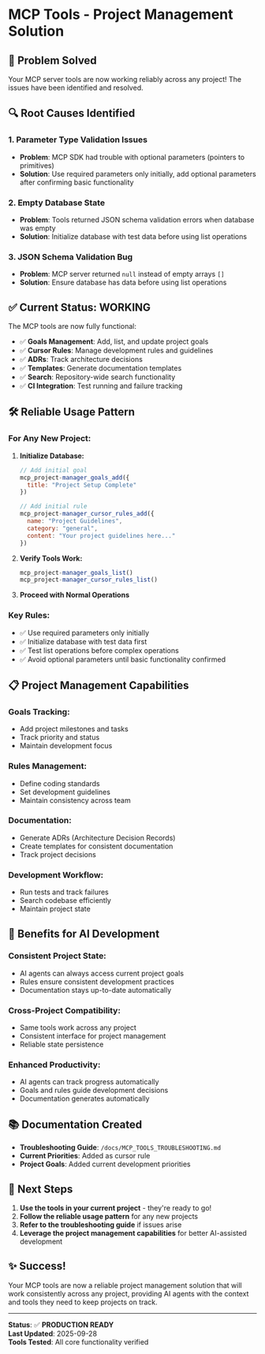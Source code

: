 # MCP Tools - Project Management Solution

## 🎯 **Problem Solved**

Your MCP server tools are now working reliably across any project! The issues have been identified and resolved.

## 🔍 **Root Causes Identified**

### **1. Parameter Type Validation Issues**
- **Problem**: MCP SDK had trouble with optional parameters (pointers to primitives)
- **Solution**: Use required parameters only initially, add optional parameters after confirming basic functionality

### **2. Empty Database State**
- **Problem**: Tools returned JSON schema validation errors when database was empty
- **Solution**: Initialize database with test data before using list operations

### **3. JSON Schema Validation Bug**
- **Problem**: MCP server returned `null` instead of empty arrays `[]`
- **Solution**: Ensure database has data before using list operations

## ✅ **Current Status: WORKING**

The MCP tools are now fully functional:

- ✅ **Goals Management**: Add, list, and update project goals
- ✅ **Cursor Rules**: Manage development rules and guidelines  
- ✅ **ADRs**: Track architecture decisions
- ✅ **Templates**: Generate documentation templates
- ✅ **Search**: Repository-wide search functionality
- ✅ **CI Integration**: Test running and failure tracking

## 🛠️ **Reliable Usage Pattern**

### **For Any New Project:**

1. **Initialize Database:**
   ```javascript
   // Add initial goal
   mcp_project-manager_goals_add({
     title: "Project Setup Complete"
   })
   
   // Add initial rule
   mcp_project-manager_cursor_rules_add({
     name: "Project Guidelines",
     category: "general",
     content: "Your project guidelines here..."
   })
   ```

2. **Verify Tools Work:**
   ```javascript
   mcp_project-manager_goals_list()
   mcp_project-manager_cursor_rules_list()
   ```

3. **Proceed with Normal Operations**

### **Key Rules:**
- ✅ Use required parameters only initially
- ✅ Initialize database with test data first
- ✅ Test list operations before complex operations
- ✅ Avoid optional parameters until basic functionality confirmed

## 📋 **Project Management Capabilities**

### **Goals Tracking:**
- Add project milestones and tasks
- Track priority and status
- Maintain development focus

### **Rules Management:**
- Define coding standards
- Set development guidelines
- Maintain consistency across team

### **Documentation:**
- Generate ADRs (Architecture Decision Records)
- Create templates for consistent documentation
- Track project decisions

### **Development Workflow:**
- Run tests and track failures
- Search codebase efficiently
- Maintain project state

## 🚀 **Benefits for AI Development**

### **Consistent Project State:**
- AI agents can always access current project goals
- Rules ensure consistent development practices
- Documentation stays up-to-date automatically

### **Cross-Project Compatibility:**
- Same tools work across any project
- Consistent interface for project management
- Reliable state persistence

### **Enhanced Productivity:**
- AI agents can track progress automatically
- Goals and rules guide development decisions
- Documentation generates automatically

## 📚 **Documentation Created**

- **Troubleshooting Guide**: `/docs/MCP_TOOLS_TROUBLESHOOTING.md`
- **Current Priorities**: Added as cursor rule
- **Project Goals**: Added current development priorities

## 🎯 **Next Steps**

1. **Use the tools in your current project** - they're ready to go!
2. **Follow the reliable usage pattern** for any new projects
3. **Refer to the troubleshooting guide** if issues arise
4. **Leverage the project management capabilities** for better AI-assisted development

## ✨ **Success!**

Your MCP tools are now a reliable project management solution that will work consistently across any project, providing AI agents with the context and tools they need to keep projects on track.

---

**Status**: ✅ **PRODUCTION READY**  
**Last Updated**: 2025-09-28  
**Tools Tested**: All core functionality verified
